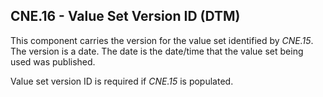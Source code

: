 ## CNE.16 - Value Set Version ID (DTM)

This component carries the version for the value set identified by _CNE.15_. The version is a date. The date is the date/time that the value set being used was published.

Value set version ID is required if _CNE.15_ is populated.
